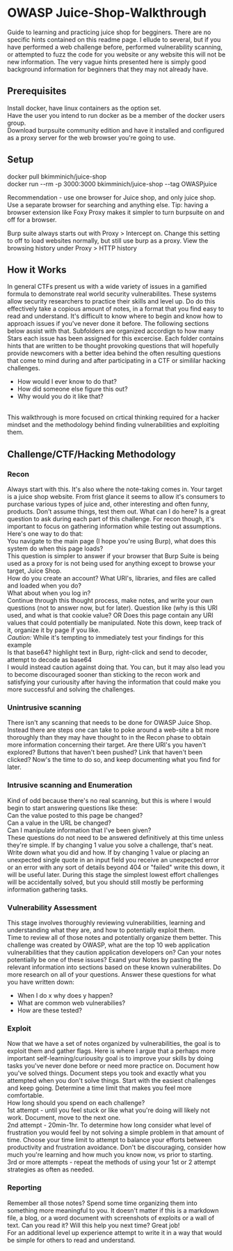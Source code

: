 # OWASP Juice-Shop-Walkthrough
Guide to learning and practicing juice shop for begginers. There are no specific hints contained on this readme page. I ellude to several, but if you have performed a web challenge before, performed vulnerability scanning, or attempted to fuzz the code for you website or any website this will not be new information. The very vague hints presented here is simply good background information for beginners that they may not already have.

## Prerequisites
Install docker, have linux containers as the option set.<br /> 
Have the user you intend to run docker as be a member of the docker users group.<br /> 
Download burpsuite community edition and have it installed and configured as a proxy server for the web browser you're going to use.<br /> 


## Setup
docker pull bkimminich/juice-shop<br /> 
docker run --rm -p 3000:3000 bkimminich/juice-shop --tag OWASPjuice<br /> 

Recommendation - use one browser for Juice shop, and only juice shop. Use a separate browser for searching and anything else.
Tip: having a browser extension like Foxy Proxy makes it simpler to turn burpsuite on and off for a browser.<br /> 

Burp suite always starts out with Proxy > Intercept on. Change this setting to off to load websites normally, but still use burp as a proxy.
View the browsing history under Proxy > HTTP history<br /> 

## How it Works
In general CTFs present us with a wide variety of issues in a gamified formula to demonstrate real world security vulnerabilites. These systems allow security researchers to practice their skills and level up. Do do this effectively take a copious amount of notes, in a format that you find easy to read and understand. It's difficult to know where to begin and know how to approach issues if you've never done it before. The following sections below assist with that. Subfolders are organized accordign to how many Stars each issue has been assigned for this excercise. Each folder contains hints that are written to be thought provoking questions that will hopefully provide newcomers with a better idea behind the often resulting questions that come to mind during and after participating in a CTF or simililar hacking challenges. 
* How would I ever know to do that?
* How did someone else figure this out?
* Why would you do it like that?
<br /> 
This walkthrough is more focused on crtical thinking required for a hacker mindset and the methodology behind finding vulnerabilities and exploiting them.

## Challenge/CTF/Hacking Methodology
### Recon
Always start with this. It's also where the note-taking comes in. Your target is a juice shop website. From frist glance it seems to allow it's consumers to purchase various types of juice and, other interesting and often funny, products. Don't assume things, test them out. What can I do here? Is a great question to ask during each part of this challenge. For recon though, it's important to focus on gathering information while testing out assumptions. Here's one way to do that:<br /> 
You navigate to the main page (I hope you're using Burp), what does this system do when this page loads?<br /> 
This question is simpler to answer if your browser that Burp Suite is being used as a proxy for is not being used for anything except to browse your target, Juice Shop. <br /> 
How do you create an account? What URI's, libraries, and files are called and loaded when you do? <br /> 
What about when you log in? <br /> 
Continue through this thought process, make notes, and write your own questions (not to answer now, but for later). Question like (why is this URI used, and what is that cookie value? OR Does this page contain any URI values that could potentially be manipulated. Note this down, keep track of it, organize it by page if you like. <br /> 
*Caution:* While it's tempting to immediately test your findings for this example <br /> 
Is that base64? highlight text in Burp, right-click and send to decoder, attempt to decode as base64 <br /> 
I would instead caution against doing that. You can, but it may also lead you to become discouraged sooner than sticking to the recon work and satisfying your curiousity after having the information that could make you more successful and solving the challenges.

### Unintrusive scanning
There isn't any scanning that needs to be done for OWASP Juice Shop. Instead there are steps one can take to poke around a web-site a bit more thoroughly than they may have thought to in the Recon phase to obtain more information concerning their target. Are there URI's you haven't explored? Buttons that haven't been pushed? Link that haven't been clicked? Now's the time to do so, and keep documenting what you find for later.

### Intrusive scanning and Enumeration
Kind of odd because there's no real scanning, but this is where I would begin to start answering questions like these: <br /> 
Can the value posted to this page be changed? <br /> 
Can a value in the URL be changed? <br /> 
Can I manipulate information that I've been given? <br /> 
These questions do not need to be answered definitively at this time unless they're simple. If by changing 1 value you solve a challenge, that's neat. Write down what you did and how. If by changing 1 value or placing an unexpected single quote in an input field you receive an unexpected error or an error with any sort of details beyond 404 or "failed" write this down, it will be useful later. During this stage the simplest lowest effort challenges will be accidentally solved, but you should still mostly be performing information gathering tasks.

### Vulnerability Assessment
This stage involves thoroughly reviewing vulnerabilities, learning and understanding what they are, and how to potentially exploit them.
<br /> 
Time to review all of those notes and potentially organize them better. This challenge was created by OWASP, what are the top 10 web application vulnerabilities that they caution application developers on? Can your notes potentially be one of these issues? Exand your Notes by pasting the relevant information into sections based on these known vulnerabilites. Do more research on all of your questions. Answer these questions for what you have written down:
* When I do x why does y happen? 
* What are common web vulnerabilies?
* How are these tested?

### Exploit
Now that we have a set of notes organized by vulnerabilities, the goal is to exploit them and gather flags. Here is where I argue that a perhaps more important self-learning/curiousity goal is to improve your skills by doing tasks you've never done before or need more practice on. Document how you've solved things. Document steps you took and exactly what you attempted when you don't solve things. Start with the easiest challenges and keep going. Determine a time limit that makes you feel more comfortable. <br /> 
How long should you spend on each challenge? <br /> 
1st attempt - until you feel stuck or like what you're doing will likely not work. Document, move to the next one.<br /> 
2nd attempt - 20min-1hr. To determine how long consider what level of frustration you would feel by not solving a simple problem in that amount of time. Choose your time limit to attempt to balance your efforts between productivity and frustration avoidance. Don't be discouraging, consider how much you're learning and how much you know now, vs prior to starting. <br /> 
3rd or more attempts - repeat the methods of using your 1st or 2 attempt strategies as often as needed.<br /> 

### Reporting
Remember all those notes? Spend some time organizing them into something more meaningful to you. It doesn't matter if this is a markdown file, a blog, or a word document with screenshots of exploits or a wall of text. Can you read it? Will this help you next time? Great job! <br /> 
For an additional level up experience attempt to write it in a way that would be simple for others to read and understand.
